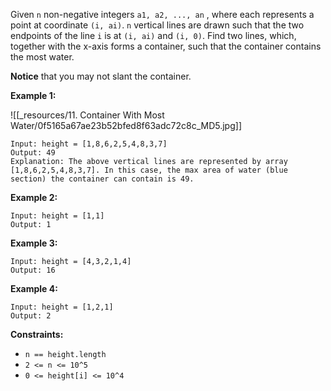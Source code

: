 Given `n` non-negative integers `a1, a2, ..., an` , where each represents a point at coordinate `(i, ai)`. `n` vertical lines are drawn such that the two endpoints of the line `i` is at `(i, ai)` and `(i, 0)`. Find two lines, which, together with the x-axis forms a container, such that the container contains the most water.

**Notice** that you may not slant the container.

 

**Example 1:**

![[_resources/11. Container With Most Water/0f5165a67ae23b52bfed8f63adc72c8c_MD5.jpg]]

```
Input: height = [1,8,6,2,5,4,8,3,7]
Output: 49
Explanation: The above vertical lines are represented by array [1,8,6,2,5,4,8,3,7]. In this case, the max area of water (blue section) the container can contain is 49.
```

**Example 2:**

```
Input: height = [1,1]
Output: 1
```

**Example 3:**

```
Input: height = [4,3,2,1,4]
Output: 16
```

**Example 4:**

```
Input: height = [1,2,1]
Output: 2
```

 

**Constraints:**

- `n == height.length`
- `2 <= n <= 10^5`
- `0 <= height[i] <= 10^4`